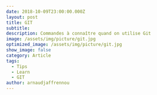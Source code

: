 ```yaml
---
date: 2018-10-09T23:00:00.000Z
layout: post
title: GIT
subtitle: 
description: Commandes à connaître quand on utilise Git
image: /assets/img/picture/git.jpg
optimized_image: /assets/img/picture/git.jpg
show_image: false
category: Article
tags:
  - Tips
  - Learn
  - GIT
author: arnaudjaffrennou
---
```












